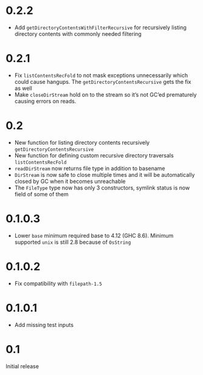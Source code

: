 # 0.2.2

- Add `getDirectoryContentsWithFilterRecursive` for recursively listing directory contents with commonly needed filtering

# 0.2.1

- Fix `listContentsRecFold` to not mask exceptions unnecessarily which could cause hangups. The `getDirectoryContentsRecursive` gets the fix as well
- Make `closeDirStream` hold on to the stream so it’s not GC’ed prematurely causing errors on reads.

# 0.2

- New function for listing directory contents recursively `getDirectoryContentsRecursive`
- New function for defining custom recursive directory traversals `listContentsRecFold`
- `readDirStream` now returns file type in addition to basename
- `DirStream` is now safe to close multiple times and it will be automatically closed by GC when it becomes unreachable
- The `FileType` type now has only 3 constructors, symlink status is now field of some of them

# 0.1.0.3

- Lower `base` minimum required base to 4.12 (GHC 8.6). Minimum
  supported `unix` is still 2.8 because of `OsString`

# 0.1.0.2

- Fix compatibility with `filepath-1.5`

# 0.1.0.1

- Add missing test inputs

# 0.1

Initial release
